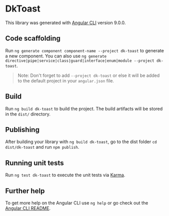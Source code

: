 # DkToast

This library was generated with [Angular CLI](https://github.com/angular/angular-cli) version 9.0.0.

## Code scaffolding

Run `ng generate component component-name --project dk-toast` to generate a new component. You can also use `ng generate directive|pipe|service|class|guard|interface|enum|module --project dk-toast`.
> Note: Don't forget to add `--project dk-toast` or else it will be added to the default project in your `angular.json` file. 

## Build

Run `ng build dk-toast` to build the project. The build artifacts will be stored in the `dist/` directory.

## Publishing

After building your library with `ng build dk-toast`, go to the dist folder `cd dist/dk-toast` and run `npm publish`.

## Running unit tests

Run `ng test dk-toast` to execute the unit tests via [Karma](https://karma-runner.github.io).

## Further help

To get more help on the Angular CLI use `ng help` or go check out the [Angular CLI README](https://github.com/angular/angular-cli/blob/master/README.md).
